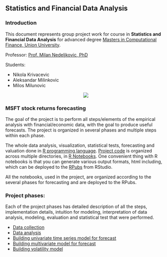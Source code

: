 ## Statistics and Financial Data Analysis

### Introduction

This document represents group project work for course in **Statistics and Financial Data Analysis** for advanced degree [Masters in Computational Finance, Union University](http://mcf.raf.edu.rs/).

Professor:
[Prof. Milan Nedeljkovic, PhD](https://www.fefa.edu.rs/profesori/Milan-Nedeljkovic/)

Students:
- Nikola Krivacevic
- Aleksandar Milinkovic
- Milos Milunovic

<p align="center">
  <img src="https://user-images.githubusercontent.com/30963594/122693716-4a83ff00-d23b-11eb-999f-b222d8a18f02.png" />
</p>


### MSFT stock returns forecasting


The goal of the project is to perform all steps/elements of the empirical analysis with financial/economic data, with the goal to produce useful forecasts. The project is organized in several phases and multiple steps within each phase.

The whole data analysis, visualization, statistical tests, forecasting and valuation done in [R programming language](https://www.r-project.org/). [Project code](https://github.com/mcf-long-short) is organized across multiple directories, in [R Notebooks](https://rmarkdown.rstudio.com/lesson-10.html). One convenient thing with R notebooks is that you can generate various output formats, html including, which can be deployed to the [RPubs](https://rpubs.com/) from RStudio.

All the notebooks, used in the project, are organized according to the several phases for forecasting and  are deployed to the RPubs.


### Project phases:

Each of the project phases has detailed description of all the steps, implementation details, intuition for modeling, interpretation of data analysis, modeling, evaluation and statistical test that were performed. 

- [Data collection](https://rpubs.com/krivi95/783676)
- [Data analysis](https://rpubs.com/krivi95/783678)
- [Building univariate time series model for forecast](https://rpubs.com/krivi95/783506)
- [Building multivariate model for forecast](https://rpubs.com/krivi95/783766)
- [Building volatility model](https://rpubs.com/krivi95/783765)

